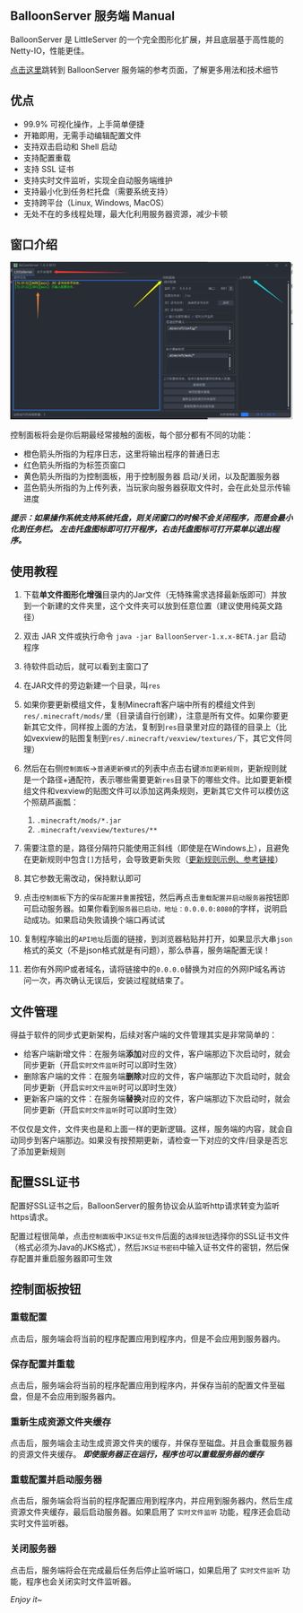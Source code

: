## BalloonServer 服务端 Manual
BalloonServer 是 LittleServer 的一个完全图形化扩展，并且底层基于高性能的 Netty-IO，性能更佳。

[点击这里](balloon-server-reference.md)跳转到 BalloonServer 服务端的参考页面，了解更多用法和技术细节

## 优点
- 99.9% 可视化操作，上手简单便捷
- 开箱即用，无需手动编辑配置文件
- 支持双击启动和 Shell 启动
- 支持配置重载
- 支持 SSL 证书
- 支持实时文件监听，实现全自动服务端维护
- 支持最小化到任务栏托盘（需要系统支持）
- 支持跨平台（Linux, Windows, MacOS）
- 无处不在的多线程处理，最大化利用服务器资源，减少卡顿
## 窗口介绍

![](../assets/1.png)

控制面板将会是你后期最经常接触的面板，每个部分都有不同的功能：

- 橙色箭头所指的为程序日志，这里将输出程序的普通日志
- 红色箭头所指的为标签页窗口
- 黄色箭头所指的为控制面板，用于控制服务器 启动/关闭，以及配置服务器
- 蓝色箭头所指的为上传列表，当玩家向服务器获取文件时，会在此处显示传输进度

***提示：如果操作系统支持系统托盘，则关闭窗口的时候不会关闭程序，而是会最小化到任务栏。***
***左击托盘图标即可打开程序，右击托盘图标可打开菜单以退出程序。***

## 使用教程
1. 下载**单文件图形化增强**目录内的Jar文件（无特殊需求选择最新版即可）并放到一个新建的文件夹里，这个文件夹可以放到任意位置（建议使用纯英文路径）
2. 双击 JAR 文件或执行命令 `java -jar BalloonServer-1.x.x-BETA.jar` 启动程序
3. 待软件启动后，就可以看到主窗口了
4. 在JAR文件的旁边新建一个目录，叫`res`
5. 如果你要更新模组文件，复制Minecraft客户端中所有的模组文件到`res/.minecraft/mods/`里（目录请自行创建），注意是所有文件。如果你要更新其它文件，同样按上面的方法，复制到`res`目录里对应的路径的目录上（比如vexview的贴图复制到`res/.minecraft/vexview/textures/`下，其它文件同理）
6. 然后在右侧`控制面板`->`普通更新模式`的列表中点击右键`添加更新规则`，更新规则就是一个路径+通配符，表示哪些需要更新`res`目录下的哪些文件。比如要更新模组文件和vexview的贴图文件可以添加这两条规则，更新其它文件可以模仿这个照葫芦画瓢：
   1. `.minecraft/mods/*.jar`
   2. `.minecraft/vexview/textures/**`


7. 需要注意的是，路径分隔符只能使用正斜线（即使是在Windows上），且避免在更新规则中包含`[]`方括号，会导致更新失败（[更新规则示例、参考链接](filter-rules-reference.md)）
8. 其它参数无需改动，保持默认即可
9. 点击`控制面板`下方的`保存配置并重置`按钮，然后再点击`重载配置并启动服务器`按钮即可启动服务器。如果你看到`服务器已启动，地址：0.0.0.0:8080`的字样，说明启动成功。如果启动失败请换个端口再试试
10. 复制程序输出的`API地址`后面的链接，到浏览器粘贴并打开，如果显示大串`json`格式的英文（不是json格式就是有问题），那么恭喜，服务端配置无误！
11. 若你有外网IP或者域名，请将链接中的`0.0.0.0`替换为对应的外网IP域名再访问一次，再次确认无误后，安装过程就结束了。

## 文件管理

得益于软件的同步式更新架构，后续对客户端的文件管理其实是非常简单的：

+ 给客户端新增文件：在服务端**添加**对应的文件，客户端那边下次启动时，就会同步更新（开启`实时文件监听`时可以即时生效）
+ 删除客户端的文件：在服务端**删除**对应的文件，客户端那边下次启动时，就会同步更新（开启`实时文件监听`时可以即时生效）
+ 更新客户端的文件：在服务端**替换**对应的文件，客户端那边下次启动时，就会同步更新（开启`实时文件监听`时可以即时生效）

不仅仅是文件，文件夹也是和上面一样的更新逻辑。这样，服务端的内容，就会自动同步到客户端那边。如果没有按预期更新，请检查一下对应的文件/目录是否忘了添加更新规则

## 配置SSL证书

配置好SSL证书之后，BalloonServer的服务协议会从监听http请求转变为监听https请求。

配置过程很简单，点击`控制面板`中`JKS证书文件`后面的`选择按钮`选择你的SSL证书文件（格式必须为Java的JKS格式），然后`JKS证书密码`中输入证书文件的密钥，然后保存配置并重启服务器即可生效

## 控制面板按钮
### 重载配置

点击后，服务端会将当前的程序配置应用到程序内，但是不会应用到服务器内。

### 保存配置并重载
点击后，服务端会将当前的程序配置应用到程序内，并保存当前的配置文件至磁盘，但是不会应用到服务器内。

### 重新生成资源文件夹缓存
点击后，服务端会主动生成资源文件夹的缓存，并保存至磁盘。并且会重载服务器的资源文件夹缓存。
***即使服务器正在运行，程序也可以重载服务器的缓存***

### 重载配置并启动服务器
点击后，服务端会将当前的程序配置应用到程序内，并应用到服务器内，然后生成资源文件夹缓存，最后启动服务器。如果启用了 `实时文件监听` 功能，程序还会启动实时文件监听器。

### 关闭服务器
点击后，服务端将会在完成最后任务后停止监听端口，如果启用了 `实时文件监听` 功能，程序也会关闭实时文件监听器。

*Enjoy it~*